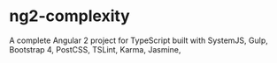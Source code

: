 # ng2-complexity
A complete Angular 2 project for TypeScript built with SystemJS, Gulp, Bootstrap 4, PostCSS, TSLint, Karma, Jasmine, 
